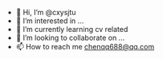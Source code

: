 - 👋 Hi, I’m @cxysjtu
- 👀 I’m interested in ...
- 🌱 I’m currently learning cv related
- 💞️ I’m looking to collaborate on ...
- 📫 How to reach me
chenqq688@qq.com

<!---
cxysjtu/cxysjtu is a ✨ special ✨ repository because its `README.md` (this file) appears on your GitHub profile.
You can click the Preview link to take a look at your changes.
--->
